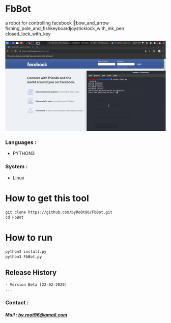 # FbBot

a robot for controlling facebook 🥢bow_and_arrow fishing_pole_and_fishkeyboardjoysticklock_with_ink_pen closed_lock_with_key

![FbBot](./Screenshot/Screenshot-1.png)


### Languages :
* PYTHON3

### System :
* Linux

# How to get this tool
```
git clone https://github.com/byRo0t96/FbBot.git
cd FbBot
```

# How to run
```
python3 install.py
python3 FbBot.py
```

## Release History
```
- Version Beta [22-02-2020]
...
```


### Contact :

##### Mail : by.root96@gmail.com



